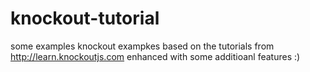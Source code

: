 # knockout-tutorial
some examples knockout exampkes based on the tutorials from http://learn.knockoutjs.com enhanced with some additioanl features :)